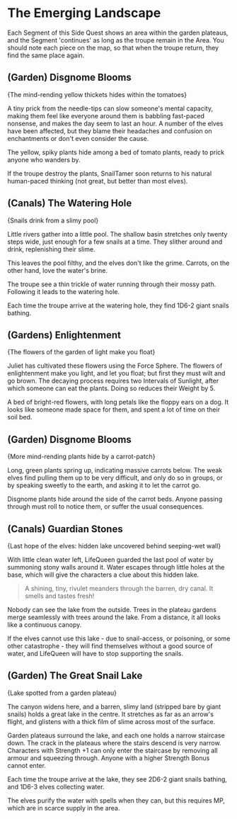 # The Emerging Landscape

Each Segment of this Side Quest shows an area within the garden plateaus, and the Segment 'continues' as long as the troupe remain in the Area.
You should note each piece on the map, so that when the troupe return, they find the same place again.

(Garden) Disgnome Blooms
-----
{The mind-rending yellow thickets hides within the tomatoes}

A tiny prick from the needle-tips can slow someone's mental capacity, making them feel like everyone around them is babbling fast-paced nonsense, and makes the day seem to last an hour.
A number of the elves have been affected, but they blame their headaches and confusion on enchantments or don't even consider the cause.

The yellow, spiky plants hide among a bed of tomato plants, ready to prick anyone who wanders by.

If the troupe destroy the plants,
SnailTamer soon returns to his natural human-paced thinking (not great, but better than most elves).

(Canals) The Watering Hole
-----
{Snails drink from a slimy pool}

Little rivers gather into a little pool.
The shallow basin stretches only twenty steps wide, just enough for a few snails at a time.
They slither around and drink, replenishing their slime.

This leaves the pool filthy, and the elves don't like the grime.
Carrots, on the other hand, love the water's brine.

The troupe see a thin trickle of water running through their mossy path.
Following it leads to the watering hole.

Each time the troupe arrive at the watering hole,
they find 1D6-2 giant snails bathing.

(Gardens) Enlightenment
-----
{The flowers of the garden of light make you float}

Juliet has cultivated these flowers using the Force Sphere.
The flowers of enlightenment make you light, and let you float; but first they must wilt and go brown.
The decaying process requires two Intervals of Sunlight, after which someone can eat the plants.
Doing so reduces their Weight by 5.

>>>
A bed of bright-red flowers, with long petals like the floppy ears on a dog.
It looks like someone made space for them, and spent a lot of time on their soil bed.
>>>

(Garden) Disgnome Blooms
-----
{More mind-rending plants hide by a carrot-patch}

Long, green plants spring up, indicating massive carrots below.
The weak elves find pulling them up to be very difficult, and only do so in groups, or by speaking sweetly to the earth, and asking it to let the carrot go.

Disgnome plants hide around the side of the carrot beds.
Anyone passing through must roll to notice them, or suffer the usual consequences.

(Canals) Guardian Stones
-----
{Last hope of the elves: hidden lake uncovered behind seeping-wet wall}

With little clean water left, LifeQueen guarded the last pool of water by summoning stony walls around it.
Water escapes through little holes at the base, which will give the characters a clue about this hidden lake.

> A shining, tiny, rivulet meanders through the barren, dry canal.
> It smells and tastes fresh!

Nobody can see the lake from the outside.
Trees in the plateau gardens merge seamlessly with trees around the lake.
From a distance, it all looks like a continuous canopy.

If the elves cannot use this lake - due to snail-access, or poisoning, or some other catastrophe - they will find themselves without a good source of water, and LifeQueen will have to stop supporting the snails.

(Garden) The Great Snail Lake
-----
{Lake spotted from a garden plateau}

The canyon widens here, and a barren, slimy land (stripped bare by giant snails) holds a great lake in the centre.
It stretches as far as an arrow's flight, and glistens with a thick film of slime across most of the surface.

Garden plateaus surround the lake, and each one holds a narrow staircase down.
The crack in the plateaus where the stairs descend is very narrow.
Characters with Strength +1 can only enter the staircase by removing all armour and squeezing through.
Anyone with a higher Strength Bonus cannot enter.

Each time the troupe arrive at the lake,
they see 2D6-2 giant snails bathing, and 1D6-3 elves collecting water.

The elves purify the water with spells when they can, but this requires MP, which are in scarce supply in the area.


